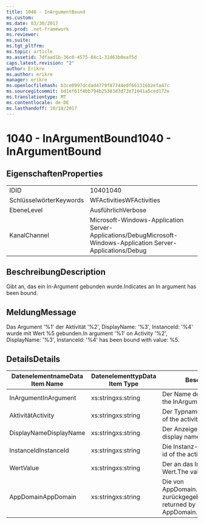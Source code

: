 ```yaml
---
title: 1040 - InArgumentBound
ms.custom: 
ms.date: 03/30/2017
ms.prod: .net-framework
ms.reviewer: 
ms.suite: 
ms.tgt_pltfrm: 
ms.topic: article
ms.assetid: 7dfaad1b-36c0-4575-84c1-31d63b0eaf5d
caps.latest.revision: "2"
author: Erikre
ms.author: erikre
manager: erikre
ms.openlocfilehash: b3ce0997dcdad4779f87744edf661316b2efa47c
ms.sourcegitcommit: bd1ef61f4bb794b25383d3d72e71041a5ced172e
ms.translationtype: MT
ms.contentlocale: de-DE
ms.lasthandoff: 10/18/2017
---
```

# <a name="1040---inargumentbound"></a><span data-ttu-id="2c96f-102">1040 - InArgumentBound</span><span class="sxs-lookup"><span data-stu-id="2c96f-102">1040 - InArgumentBound</span></span>
## <a name="properties"></a><span data-ttu-id="2c96f-103">Eigenschaften</span><span class="sxs-lookup"><span data-stu-id="2c96f-103">Properties</span></span>  
  
|||  
|-|-|  
|<span data-ttu-id="2c96f-104">ID</span><span class="sxs-lookup"><span data-stu-id="2c96f-104">ID</span></span>|<span data-ttu-id="2c96f-105">1040</span><span class="sxs-lookup"><span data-stu-id="2c96f-105">1040</span></span>|  
|<span data-ttu-id="2c96f-106">Schlüsselwörter</span><span class="sxs-lookup"><span data-stu-id="2c96f-106">Keywords</span></span>|<span data-ttu-id="2c96f-107">WFActivities</span><span class="sxs-lookup"><span data-stu-id="2c96f-107">WFActivities</span></span>|  
|<span data-ttu-id="2c96f-108">Ebene</span><span class="sxs-lookup"><span data-stu-id="2c96f-108">Level</span></span>|<span data-ttu-id="2c96f-109">Ausführlich</span><span class="sxs-lookup"><span data-stu-id="2c96f-109">Verbose</span></span>|  
|<span data-ttu-id="2c96f-110">Kanal</span><span class="sxs-lookup"><span data-stu-id="2c96f-110">Channel</span></span>|<span data-ttu-id="2c96f-111">Microsoft-Windows-Application Server-Applications/Debug</span><span class="sxs-lookup"><span data-stu-id="2c96f-111">Microsoft-Windows-Application Server-Applications/Debug</span></span>|  
  
## <a name="description"></a><span data-ttu-id="2c96f-112">Beschreibung</span><span class="sxs-lookup"><span data-stu-id="2c96f-112">Description</span></span>  
 <span data-ttu-id="2c96f-113">Gibt an, das ein In-Argument gebunden wurde.</span><span class="sxs-lookup"><span data-stu-id="2c96f-113">Indicates an In argument has been bound.</span></span>  
  
## <a name="message"></a><span data-ttu-id="2c96f-114">Meldung</span><span class="sxs-lookup"><span data-stu-id="2c96f-114">Message</span></span>  
 <span data-ttu-id="2c96f-115">Das Argument '%1' der Aktivität '%2', DisplayName: '%3', InstanceId: '%4' wurde mit Wert %5 gebunden.</span><span class="sxs-lookup"><span data-stu-id="2c96f-115">In argument '%1' on Activity '%2', DisplayName: '%3', InstanceId: '%4' has been bound with value: %5.</span></span>  
  
## <a name="details"></a><span data-ttu-id="2c96f-116">Details</span><span class="sxs-lookup"><span data-stu-id="2c96f-116">Details</span></span>  
  
|<span data-ttu-id="2c96f-117">Datenelementname</span><span class="sxs-lookup"><span data-stu-id="2c96f-117">Data Item Name</span></span>|<span data-ttu-id="2c96f-118">Datenelementtyp</span><span class="sxs-lookup"><span data-stu-id="2c96f-118">Data Item Type</span></span>|<span data-ttu-id="2c96f-119">Beschreibung</span><span class="sxs-lookup"><span data-stu-id="2c96f-119">Description</span></span>|  
|--------------------|--------------------|-----------------|  
|<span data-ttu-id="2c96f-120">InArgument</span><span class="sxs-lookup"><span data-stu-id="2c96f-120">InArgument</span></span>|<span data-ttu-id="2c96f-121">xs:string</span><span class="sxs-lookup"><span data-stu-id="2c96f-121">xs:string</span></span>|<span data-ttu-id="2c96f-122">Der Name des InArgument.</span><span class="sxs-lookup"><span data-stu-id="2c96f-122">The name of the InArgument.</span></span>|  
|<span data-ttu-id="2c96f-123">Aktivität</span><span class="sxs-lookup"><span data-stu-id="2c96f-123">Activity</span></span>|<span data-ttu-id="2c96f-124">xs:string</span><span class="sxs-lookup"><span data-stu-id="2c96f-124">xs:string</span></span>|<span data-ttu-id="2c96f-125">Der Typname der Aktivität.</span><span class="sxs-lookup"><span data-stu-id="2c96f-125">The type name of the activity.</span></span>|  
|<span data-ttu-id="2c96f-126">DisplayName</span><span class="sxs-lookup"><span data-stu-id="2c96f-126">DisplayName</span></span>|<span data-ttu-id="2c96f-127">xs:string</span><span class="sxs-lookup"><span data-stu-id="2c96f-127">xs:string</span></span>|<span data-ttu-id="2c96f-128">Der Anzeigename der Aktivität.</span><span class="sxs-lookup"><span data-stu-id="2c96f-128">The display name of the activity.</span></span>|  
|<span data-ttu-id="2c96f-129">InstanceId</span><span class="sxs-lookup"><span data-stu-id="2c96f-129">InstanceId</span></span>|<span data-ttu-id="2c96f-130">xs:string</span><span class="sxs-lookup"><span data-stu-id="2c96f-130">xs:string</span></span>|<span data-ttu-id="2c96f-131">Die Instanz-ID der Aktivität.</span><span class="sxs-lookup"><span data-stu-id="2c96f-131">The instance id of the activity.</span></span>|  
|<span data-ttu-id="2c96f-132">Wert</span><span class="sxs-lookup"><span data-stu-id="2c96f-132">Value</span></span>|<span data-ttu-id="2c96f-133">xs:string</span><span class="sxs-lookup"><span data-stu-id="2c96f-133">xs:string</span></span>|<span data-ttu-id="2c96f-134">Der an das InArgument gebundene Wert.</span><span class="sxs-lookup"><span data-stu-id="2c96f-134">The value bound to the InArgument.</span></span>|  
|<span data-ttu-id="2c96f-135">AppDomain</span><span class="sxs-lookup"><span data-stu-id="2c96f-135">AppDomain</span></span>|<span data-ttu-id="2c96f-136">xs:string</span><span class="sxs-lookup"><span data-stu-id="2c96f-136">xs:string</span></span>|<span data-ttu-id="2c96f-137">Die von AppDomain.CurrentDomain.FriendlyName zurückgegebene Zeichenfolge.</span><span class="sxs-lookup"><span data-stu-id="2c96f-137">The string returned by AppDomain.CurrentDomain.FriendlyName.</span></span>|
